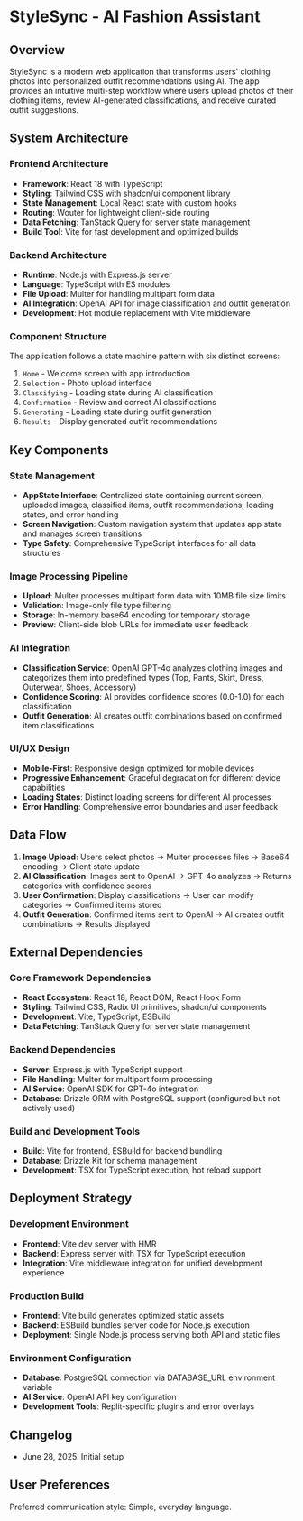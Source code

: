 # StyleSync - AI Fashion Assistant

## Overview

StyleSync is a modern web application that transforms users' clothing photos into personalized outfit recommendations using AI. The app provides an intuitive multi-step workflow where users upload photos of their clothing items, review AI-generated classifications, and receive curated outfit suggestions.

## System Architecture

### Frontend Architecture
- **Framework**: React 18 with TypeScript
- **Styling**: Tailwind CSS with shadcn/ui component library
- **State Management**: Local React state with custom hooks
- **Routing**: Wouter for lightweight client-side routing
- **Data Fetching**: TanStack Query for server state management
- **Build Tool**: Vite for fast development and optimized builds

### Backend Architecture
- **Runtime**: Node.js with Express.js server
- **Language**: TypeScript with ES modules
- **File Upload**: Multer for handling multipart form data
- **AI Integration**: OpenAI API for image classification and outfit generation
- **Development**: Hot module replacement with Vite middleware

### Component Structure
The application follows a state machine pattern with six distinct screens:
1. `Home` - Welcome screen with app introduction
2. `Selection` - Photo upload interface
3. `Classifying` - Loading state during AI classification
4. `Confirmation` - Review and correct AI classifications
5. `Generating` - Loading state during outfit generation
6. `Results` - Display generated outfit recommendations

## Key Components

### State Management
- **AppState Interface**: Centralized state containing current screen, uploaded images, classified items, outfit recommendations, loading states, and error handling
- **Screen Navigation**: Custom navigation system that updates app state and manages screen transitions
- **Type Safety**: Comprehensive TypeScript interfaces for all data structures

### Image Processing Pipeline
- **Upload**: Multer processes multipart form data with 10MB file size limits
- **Validation**: Image-only file type filtering
- **Storage**: In-memory base64 encoding for temporary storage
- **Preview**: Client-side blob URLs for immediate user feedback

### AI Integration
- **Classification Service**: OpenAI GPT-4o analyzes clothing images and categorizes them into predefined types (Top, Pants, Skirt, Dress, Outerwear, Shoes, Accessory)
- **Confidence Scoring**: AI provides confidence scores (0.0-1.0) for each classification
- **Outfit Generation**: AI creates outfit combinations based on confirmed item classifications

### UI/UX Design
- **Mobile-First**: Responsive design optimized for mobile devices
- **Progressive Enhancement**: Graceful degradation for different device capabilities
- **Loading States**: Distinct loading screens for different AI processes
- **Error Handling**: Comprehensive error boundaries and user feedback

## Data Flow

1. **Image Upload**: Users select photos → Multer processes files → Base64 encoding → Client state update
2. **AI Classification**: Images sent to OpenAI → GPT-4o analyzes → Returns categories with confidence scores
3. **User Confirmation**: Display classifications → User can modify categories → Confirmed items stored
4. **Outfit Generation**: Confirmed items sent to OpenAI → AI creates outfit combinations → Results displayed

## External Dependencies

### Core Framework Dependencies
- **React Ecosystem**: React 18, React DOM, React Hook Form
- **Styling**: Tailwind CSS, Radix UI primitives, shadcn/ui components
- **Development**: Vite, TypeScript, ESBuild
- **Data Fetching**: TanStack Query for server state management

### Backend Dependencies
- **Server**: Express.js with TypeScript support
- **File Handling**: Multer for multipart form processing
- **AI Service**: OpenAI SDK for GPT-4o integration
- **Database**: Drizzle ORM with PostgreSQL support (configured but not actively used)

### Build and Development Tools
- **Build**: Vite for frontend, ESBuild for backend bundling
- **Database**: Drizzle Kit for schema management
- **Development**: TSX for TypeScript execution, hot reload support

## Deployment Strategy

### Development Environment
- **Frontend**: Vite dev server with HMR
- **Backend**: Express server with TSX for TypeScript execution
- **Integration**: Vite middleware integration for unified development experience

### Production Build
- **Frontend**: Vite build generates optimized static assets
- **Backend**: ESBuild bundles server code for Node.js execution
- **Deployment**: Single Node.js process serving both API and static files

### Environment Configuration
- **Database**: PostgreSQL connection via DATABASE_URL environment variable
- **AI Service**: OpenAI API key configuration
- **Development Tools**: Replit-specific plugins and error overlays

## Changelog
- June 28, 2025. Initial setup

## User Preferences

Preferred communication style: Simple, everyday language.